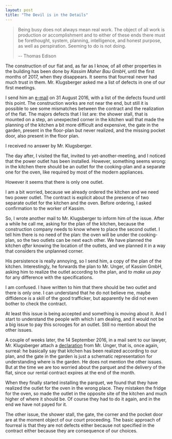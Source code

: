 ```yaml
---
layout: post
title: "The Devil is in the Details"
---
```


> Being busy does not always mean real work. The object of all work is
> production or accomplishment and to either of these ends there must
> be forethought, system, planning, intelligence, and honest purpose,
> as well as perspiration. Seeming to do is not doing.
>
> -- Thomas Edison

The construction of our flat and, as far as I know, of all other
properties in the building has been done by _Kassim Maher Bau GmbH_,
until the first months of 2017, when they disappears.  It seems that
fourreal never had much trust in them.  Mr. Klugsberger asked me a
list of defects in one of our first meetings.

I send him an [e-mail][e-mail] on 31 August 2016, with a list of the
defects found until this point.  The construction works are not near
the end, but still it is possible to see some mismatches between the
contract and the realization of the flat.  The majors defects that I
list are: the shower stall, that is mounted on a step, an unexpected
corner in the kitchen wall that made the planning of the kitchen a bit
more difficult and expensive, the gate in the garden, present in the
floor-plan but never realized, and the missing pocket door, also
present in the floor plan.

I received no answer by Mr. Klugsberger.

The day after, I visited the flat, invited to yet-another-meeting, and
I noticed that the power outlet has been installed.  However,
something seems wrong: in the kitchen there should be an outlet for
the cooking-plan and a separate one for the oven, like required by
most of the modern appliances.

However it seems that there is only one outlet.

I am a bit worried, because we already ordered the kitchen and we need
two power outlet.  The contract is explicit about the presence of two
separate outlet for the kitchen and the oven. Before ordering, I asked
confirmation to the worker of Kassim.

So, I wrote another mail to Mr. Klugsberger to inform him of the
issue.  After a while he call me, asking for the plan of the kitchen,
because the construction company needs to know where to place the
second outlet.  I tell him there is no need of the plan: the oven will
be under the cooking-plan, so the two outlets can be next each other.
We have planned the kitchen _after_ knowing the location of the
outlets, and we planned it in a way that considers the unplanned
corner.

His persistence is really annoying, so I send him, a copy of the plan
of the kitchen.  Interestingly, he forwards the plan to Mr. Unger, of
Kassim GmbH, asking him to realize the outlet according to the plan,
and _to make us pay_ for any difference with the specifications.

I am confused.  I have written to him that there should be two outlet
and there is only one.  I can understand that he do not believe me,
maybe diffidence is a skill of the good trafficker, but apparently he
did not even bother to check the contract.

At least this issue is being accepted and something is moving about
it.  And I start to understand the people with which I am dealing, and
it would not be a big issue to pay this scrooges for an outlet.  Still
no mention about the other issues.

A couple of weeks later, the 14 September 2016, in a mail sent to our
lawyer, Mr. Klugsberger attach a [declaration][unger-declaration] from
Mr. Unger, that is, once again, surreal: he basically say that kitchen
has been realized according to our plan, and the gate in the garden is
just a schematic representation for understanding where is the garden.
He does not mention the other issues.  But at the time we are too
worried about the parquet and the delivery of the flat, since our
rental contract expires at the end of the month.

When they finally started installing the parquet, we found that they
have realized the outlet for the oven in the wrong place. They
mistaken the fridge for the oven, so made the outlet in the opposite
site of the kitchen and much higher of where it should be.  Of course
they had to do it again, and in the end we have not payed for it.

The other issue, the shower stall, the gate, the corner and the pocket
door are at the moment object of our court proceeding.  The basic
approach of fourreal is that they are not defects either because not
specified in the contract either because they are consequence of our
choices.

[e-mail]: /assets/docs/mails/mail-20160831.pdf
[unger-declaration]: /assets/docs/unger_declaration-20160914.pdf

